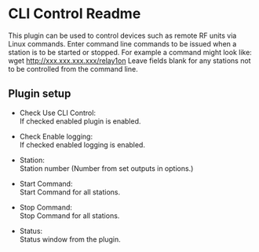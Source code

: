 CLI Control Readme
====

This plugin can be used to control devices such as remote RF units via Linux commands.
Enter command line commands to be issued when a station is to be started or stopped.
For example a command might look like: wget http://xxx.xxx.xxx.xxx/relay1on
Leave fields blank for any stations not to be controlled from the command line.

Plugin setup
-----------

* Check Use CLI Control:  
  If checked enabled plugin is enabled. 

* Check Enable logging:  
  If checked enabled logging is enabled.   

* Station:  
  Station number (Number from set outputs in options.)
  
* Start Command:  
  Start Command for all stations.

* Stop Command:  
  Stop Command for all stations.

* Status:  
  Status window from the plugin.  

